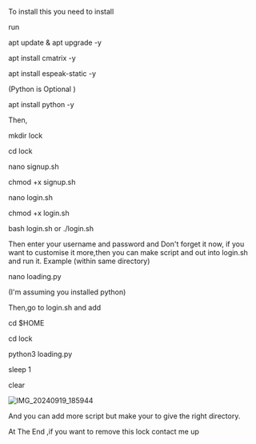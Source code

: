 To install this you need to install

run

apt update & apt upgrade -y

apt install cmatrix -y

apt install espeak-static -y

(Python is Optional )

apt install python -y

Then,

mkdir lock

cd lock

nano signup.sh

chmod +x signup.sh

nano login.sh

chmod +x login.sh

bash login.sh or ./login.sh

Then enter your username and password and Don't forget it
now,
if you want to customise it more,then you can
make script and out into login.sh and run it.
Example 
(within same directory)

nano loading.py

(I'm assuming you installed python)

Then,go to login.sh and add

cd $HOME

cd lock

python3 loading.py

sleep 1

clear

![IMG_20240919_185944](https://github.com/user-attachments/assets/ea1640bb-395e-44e4-9a6a-ca584fec2520)

And you can add more script but make your to give the right directory.

At The End ,if you want to remove this lock 
contact me up 
